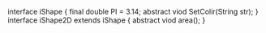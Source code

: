 interface iShape
{
  final double PI = 3.14;
  abstract viod SetColir(String str);
}
interface iShape2D extends iShape
{
  abstract viod area();
}
